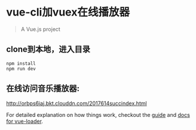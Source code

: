 # vue-cli加vuex在线播放器

> A Vue.js project

## clone到本地，进入目录

``` 
npm install
npm run dev

```

## 在线访问音乐播放器:
http://orbps6iaj.bkt.clouddn.com/2017614succindex.html

For detailed explanation on how things work, checkout the [guide](http://vuejs-templates.github.io/webpack/) and [docs for vue-loader](http://vuejs.github.io/vue-loader).
